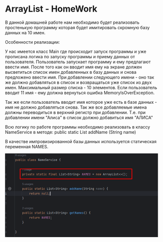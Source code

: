 # ArrayList - HomeWork

В данной домашней работе нам необходимо будет реализовать простенькую программу которая будет имитировать скромную
базу данных на 10 имен.

Особенности реализации:

У нас имеется класс Main где происходит запуск программы и уже прописана логика по запуску программы и приему данных
от пользователя. Пользователь запускает программу и ему предлагают ввести имя. После того как он вводит имя ему на
экране должен высветиться список имен добавленных в базу данных и снова предложено ввести имя. При добавлении
следующего имени - оно так же должно добавляться в список и возвращаться уже список из двух имен.
Максимальный размер списка - 10 элементов. Если пользователь вводит 11 имя - ему должна вернуться ошибка
MemoryIsOverException.

Так же если пользователь вводит имя которое уже есть в базе данных - имя не должно добавляться снова.
Так же все добавляемые имена должны переводиться в верхний регистр при добавлении. Т.е. при добавлении имени "Алиса" 
в список должно добавиться имя "АЛИСА"

Всю логику по работе программы необходимо реализовать в классу NameService в методе:
public static List<String> addName (String name)

В качестве импровизированной базы данных используется статическая переменная NAMES. 

![img.png](img.png)